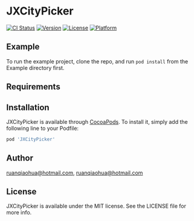# JXCityPicker

[![CI Status](https://img.shields.io/travis/ruanqiaohua@hotmail.com/JXCityPicker.svg?style=flat)](https://travis-ci.org/ruanqiaohua@hotmail.com/JXCityPicker)
[![Version](https://img.shields.io/cocoapods/v/JXCityPicker.svg?style=flat)](https://cocoapods.org/pods/JXCityPicker)
[![License](https://img.shields.io/cocoapods/l/JXCityPicker.svg?style=flat)](https://cocoapods.org/pods/JXCityPicker)
[![Platform](https://img.shields.io/cocoapods/p/JXCityPicker.svg?style=flat)](https://cocoapods.org/pods/JXCityPicker)

## Example

To run the example project, clone the repo, and run `pod install` from the Example directory first.

## Requirements

## Installation

JXCityPicker is available through [CocoaPods](https://cocoapods.org). To install
it, simply add the following line to your Podfile:

```ruby
pod 'JXCityPicker'
```

## Author

ruanqiaohua@hotmail.com, ruanqiaohua@hotmail.com

## License

JXCityPicker is available under the MIT license. See the LICENSE file for more info.
